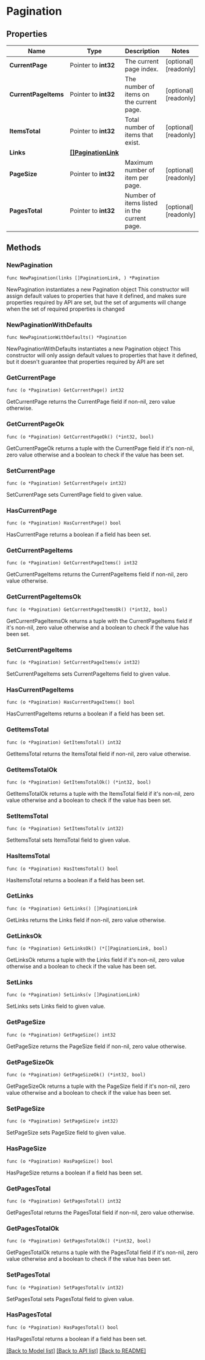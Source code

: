 # Pagination

## Properties

Name | Type | Description | Notes
------------ | ------------- | ------------- | -------------
**CurrentPage** | Pointer to **int32** | The current page index. | [optional] [readonly] 
**CurrentPageItems** | Pointer to **int32** | The number of items on the current page. | [optional] [readonly] 
**ItemsTotal** | Pointer to **int32** | Total number of items that exist. | [optional] [readonly] 
**Links** | [**[]PaginationLink**](PaginationLink.md) |  | 
**PageSize** | Pointer to **int32** | Maximum number of item per page. | [optional] [readonly] 
**PagesTotal** | Pointer to **int32** | Number of items listed in the current page. | [optional] [readonly] 

## Methods

### NewPagination

`func NewPagination(links []PaginationLink, ) *Pagination`

NewPagination instantiates a new Pagination object
This constructor will assign default values to properties that have it defined,
and makes sure properties required by API are set, but the set of arguments
will change when the set of required properties is changed

### NewPaginationWithDefaults

`func NewPaginationWithDefaults() *Pagination`

NewPaginationWithDefaults instantiates a new Pagination object
This constructor will only assign default values to properties that have it defined,
but it doesn't guarantee that properties required by API are set

### GetCurrentPage

`func (o *Pagination) GetCurrentPage() int32`

GetCurrentPage returns the CurrentPage field if non-nil, zero value otherwise.

### GetCurrentPageOk

`func (o *Pagination) GetCurrentPageOk() (*int32, bool)`

GetCurrentPageOk returns a tuple with the CurrentPage field if it's non-nil, zero value otherwise
and a boolean to check if the value has been set.

### SetCurrentPage

`func (o *Pagination) SetCurrentPage(v int32)`

SetCurrentPage sets CurrentPage field to given value.

### HasCurrentPage

`func (o *Pagination) HasCurrentPage() bool`

HasCurrentPage returns a boolean if a field has been set.

### GetCurrentPageItems

`func (o *Pagination) GetCurrentPageItems() int32`

GetCurrentPageItems returns the CurrentPageItems field if non-nil, zero value otherwise.

### GetCurrentPageItemsOk

`func (o *Pagination) GetCurrentPageItemsOk() (*int32, bool)`

GetCurrentPageItemsOk returns a tuple with the CurrentPageItems field if it's non-nil, zero value otherwise
and a boolean to check if the value has been set.

### SetCurrentPageItems

`func (o *Pagination) SetCurrentPageItems(v int32)`

SetCurrentPageItems sets CurrentPageItems field to given value.

### HasCurrentPageItems

`func (o *Pagination) HasCurrentPageItems() bool`

HasCurrentPageItems returns a boolean if a field has been set.

### GetItemsTotal

`func (o *Pagination) GetItemsTotal() int32`

GetItemsTotal returns the ItemsTotal field if non-nil, zero value otherwise.

### GetItemsTotalOk

`func (o *Pagination) GetItemsTotalOk() (*int32, bool)`

GetItemsTotalOk returns a tuple with the ItemsTotal field if it's non-nil, zero value otherwise
and a boolean to check if the value has been set.

### SetItemsTotal

`func (o *Pagination) SetItemsTotal(v int32)`

SetItemsTotal sets ItemsTotal field to given value.

### HasItemsTotal

`func (o *Pagination) HasItemsTotal() bool`

HasItemsTotal returns a boolean if a field has been set.

### GetLinks

`func (o *Pagination) GetLinks() []PaginationLink`

GetLinks returns the Links field if non-nil, zero value otherwise.

### GetLinksOk

`func (o *Pagination) GetLinksOk() (*[]PaginationLink, bool)`

GetLinksOk returns a tuple with the Links field if it's non-nil, zero value otherwise
and a boolean to check if the value has been set.

### SetLinks

`func (o *Pagination) SetLinks(v []PaginationLink)`

SetLinks sets Links field to given value.


### GetPageSize

`func (o *Pagination) GetPageSize() int32`

GetPageSize returns the PageSize field if non-nil, zero value otherwise.

### GetPageSizeOk

`func (o *Pagination) GetPageSizeOk() (*int32, bool)`

GetPageSizeOk returns a tuple with the PageSize field if it's non-nil, zero value otherwise
and a boolean to check if the value has been set.

### SetPageSize

`func (o *Pagination) SetPageSize(v int32)`

SetPageSize sets PageSize field to given value.

### HasPageSize

`func (o *Pagination) HasPageSize() bool`

HasPageSize returns a boolean if a field has been set.

### GetPagesTotal

`func (o *Pagination) GetPagesTotal() int32`

GetPagesTotal returns the PagesTotal field if non-nil, zero value otherwise.

### GetPagesTotalOk

`func (o *Pagination) GetPagesTotalOk() (*int32, bool)`

GetPagesTotalOk returns a tuple with the PagesTotal field if it's non-nil, zero value otherwise
and a boolean to check if the value has been set.

### SetPagesTotal

`func (o *Pagination) SetPagesTotal(v int32)`

SetPagesTotal sets PagesTotal field to given value.

### HasPagesTotal

`func (o *Pagination) HasPagesTotal() bool`

HasPagesTotal returns a boolean if a field has been set.


[[Back to Model list]](../README.md#documentation-for-models) [[Back to API list]](../README.md#documentation-for-api-endpoints) [[Back to README]](../README.md)


